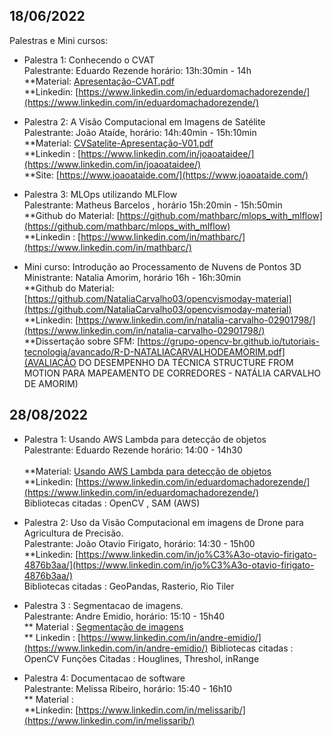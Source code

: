 

## 18/06/2022

Palestras e Mini cursos:

* Palestra 1: Conhecendo o CVAT <br> Palestrante: Eduardo Rezende horário: 13h:30min - 14h <br>
  **Material: [Apresentação-CVAT.pdf](Apresentação-CVAT.pdf)  <br>
  **Linkedin: [https://www.linkedin.com/in/eduardomachadorezende/](https://www.linkedin.com/in/eduardomachadorezende/)  <br>

* Palestra 2: A Visão Computacional em Imagens de Satélite <br> Palestrante: João Ataíde, horário: 14h:40min - 15h:10min <br>
   **Material: [CVSatelite-Apresentação-V01.pdf](CVSatelite-Apresentação-V01.pdf)  <br>
   **Linkedin : [https://www.linkedin.com/in/joaoataidee/](https://www.linkedin.com/in/joaoataidee/)  <br>
   **Site: [https://www.joaoataide.com/](https://www.joaoataide.com/)  <br>

* Palestra 3:  MLOps utilizando MLFlow <br> Palestrante: Matheus Barcelos , horário 15h:20min - 15h:50min<br>
  **Github do Material: [https://github.com/mathbarc/mlops_with_mlflow](https://github.com/mathbarc/mlops_with_mlflow)<br>
  **Linkedin : [https://www.linkedin.com/in/mathbarc/](https://www.linkedin.com/in/mathbarc/)<br>


* Mini curso: Introdução ao Processamento de Nuvens de Pontos 3D <br> Ministrante: Natalia Amorim, horário 16h - 16h:30min<br>
  **Github do Material: [https://github.com/NataliaCarvalho03/opencvismoday-material](https://github.com/NataliaCarvalho03/opencvismoday-material)<br>
  **Linkedin: [https://www.linkedin.com/in/natalia-carvalho-02901798/](https://www.linkedin.com/in/natalia-carvalho-02901798/)<br>
  **Dissertação sobre SFM: [https://grupo-opencv-br.github.io/tutoriais-tecnologia/avancado/R-D-NATALIACARVALHODEAMORIM.pdf](AVALIAÇÃO DO DESEMPENHO DA TÉCNICA STRUCTURE FROM MOTION PARA MAPEAMENTO DE CORREDORES - NATÁLIA CARVALHO DE AMORIM)<br>



## 28/08/2022

* Palestra 1: Usando AWS Lambda para detecção de objetos <br> Palestrante: Eduardo Rezende horário: 14:00  - 14h30 <br>      
  **Material: [Usando AWS Lambda para detecção de objetos]([Apresentação-CVAT.pdf](https://docs.google.com/presentation/d/115lA-Y_pWGA74HeUlAohR7O7K7LOC0XLa0xTVFI-4OE/edit?usp=sharing))<br>
  **Linkedin: [https://www.linkedin.com/in/eduardomachadorezende/](https://www.linkedin.com/in/eduardomachadorezende/)  <br>
  Bibliotecas citadas : OpenCV , SAM (AWS)

* Palestra 2: Uso da Visão Computacional em imagens de Drone para Agricultura de Precisão. <br> Palestrante: João Otavio Firigato, horário: 14:30  - 15h00 <br>
  **Linkedin: [https://www.linkedin.com/in/jo%C3%A3o-otavio-firigato-4876b3aa/](https://www.linkedin.com/in/jo%C3%A3o-otavio-firigato-4876b3aa/) <br>
  Bibliotecas citadas : GeoPandas, Rasterio, Rio Tiler
  
* Palestra 3 : Segmentacao de imagens.  <br> Palestrante: Andre Emidio, horário: 15:10  - 15h40 <br>
  ** Material : [Segmentação de imagens](https://docs.google.com/presentation/d/1FdN0Vci6j3bBwFRFyJjlJPAc6BvcOTYwqmcCBDWE5s0/edit?usp=sharing) <br>
  ** Linkedin : [https://www.linkedin.com/in/andre-emidio/](https://www.linkedin.com/in/andre-emidio/)
  Bibliotecas citadas : OpenCV
  Funções Citadas :  Houglines, Threshol, inRange


* Palestra 4: Documentacao de software <br> Palestrante: Melissa Ribeiro, horário: 15:40  - 16h10 <br>
  ** Material : <br>
  **Linkedin: [https://www.linkedin.com/in/melissarib/](https://www.linkedin.com/in/melissarib/) <br>
  